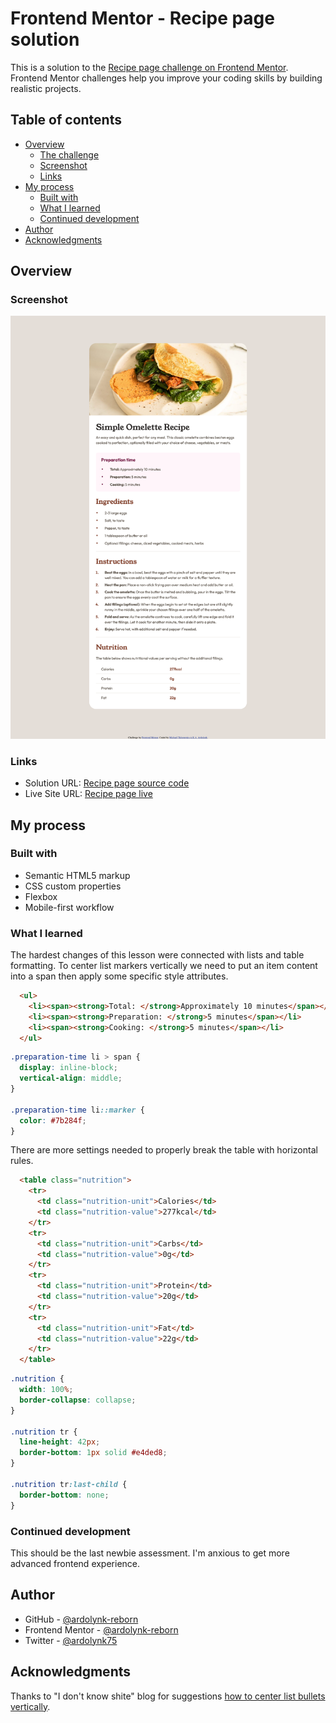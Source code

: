 # Frontend Mentor - Recipe page solution

This is a solution to the [Recipe page challenge on Frontend Mentor](https://www.frontendmentor.io/challenges/recipe-page-KiTsR8QQKm). Frontend Mentor challenges help you improve your coding skills by building realistic projects. 

## Table of contents

- [Overview](#overview)
  - [The challenge](#the-challenge)
  - [Screenshot](#screenshot)
  - [Links](#links)
- [My process](#my-process)
  - [Built with](#built-with)
  - [What I learned](#what-i-learned)
  - [Continued development](#continued-development)
- [Author](#author)
- [Acknowledgments](#acknowledgments)

## Overview

### Screenshot

![](./screenshot.png)

### Links

- Solution URL: [Recipe page source code](https://github.com/ardolynk-reborn/frontend-mentor/tree/main/recipe-page-main)
- Live Site URL: [Recipe page live](https://ardolynk-reborn.github.io/frontend-mentor/recipe-page-main)

## My process

### Built with

- Semantic HTML5 markup
- CSS custom properties
- Flexbox
- Mobile-first workflow

### What I learned

The hardest changes of this lesson were connected with lists and table formatting. To center list markers vertically we need to put an item content into a span then apply some specific style attributes.

```html
  <ul>
    <li><span><strong>Total: </strong>Approximately 10 minutes</span></li>
    <li><span><strong>Preparation: </strong>5 minutes</span></li>
    <li><span><strong>Cooking: </strong>5 minutes</span></li>
  </ul>
```
```css
.preparation-time li > span {
  display: inline-block;
  vertical-align: middle;
}

.preparation-time li::marker {
  color: #7b284f;
}
```

There are more settings needed to properly break the table with horizontal rules.

```html
  <table class="nutrition">
    <tr>
      <td class="nutrition-unit">Calories</td>
      <td class="nutrition-value">277kcal</td>
    </tr>
    <tr>
      <td class="nutrition-unit">Carbs</td>
      <td class="nutrition-value">0g</td>
    </tr>
    <tr>
      <td class="nutrition-unit">Protein</td>
      <td class="nutrition-value">20g</td>
    </tr>
    <tr>
      <td class="nutrition-unit">Fat</td>
      <td class="nutrition-value">22g</td>
    </tr>
  </table>
```
```css
.nutrition {
  width: 100%;
  border-collapse: collapse;
}

.nutrition tr {
  line-height: 42px;
  border-bottom: 1px solid #e4ded8;
}

.nutrition tr:last-child {
  border-bottom: none;
}
```

### Continued development

This should be the last newbie assessment. I'm anxious to get more advanced frontend experience.

## Author

- GitHub - [@ardolynk-reborn](https://github.com/ardolynk-reborn)
- Frontend Mentor - [@ardolynk-reborn](https://www.frontendmentor.io/profile/ardolynk-reborn)
- Twitter - [@ardolynk75](https://x.com/ardolynk75)

## Acknowledgments

Thanks to "I don't know shite" blog for suggestions [how to center list bullets vertically](https://idkshite.com/posts/vertical-center-bullet).
